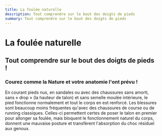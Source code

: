 ```yaml
---
title: La foulée naturelle
description: Tout comprendre sur le bout des doigts de pieds
summary: Tout comprendre sur le bout des doigts de pieds
---
```


# La foulée naturelle
## Tout comprendre sur le bout des doigts de pieds !

### Courez comme la Nature et votre anatomie l'ont prévu !

En courant pieds nus, en sandales ou avec des chaussures sans amorti, sans «&nbsp;drop&nbsp;» (la hauteur de talon) et sans semelle moulée intérieure, le pied fonctionne normalement et tout le corps en est renforcé. Les blessures sont beaucoup moins fréquentes qu'avec des chaussures de course ou de running classiques. Celles-ci permettent certes de poser le talon en premier pour allonger sa foulée, mais bloquent le fonctionnement naturel du corps, donnent une mauvaise posture et transfèrent l'absorption du choc résiduel aux genoux.
